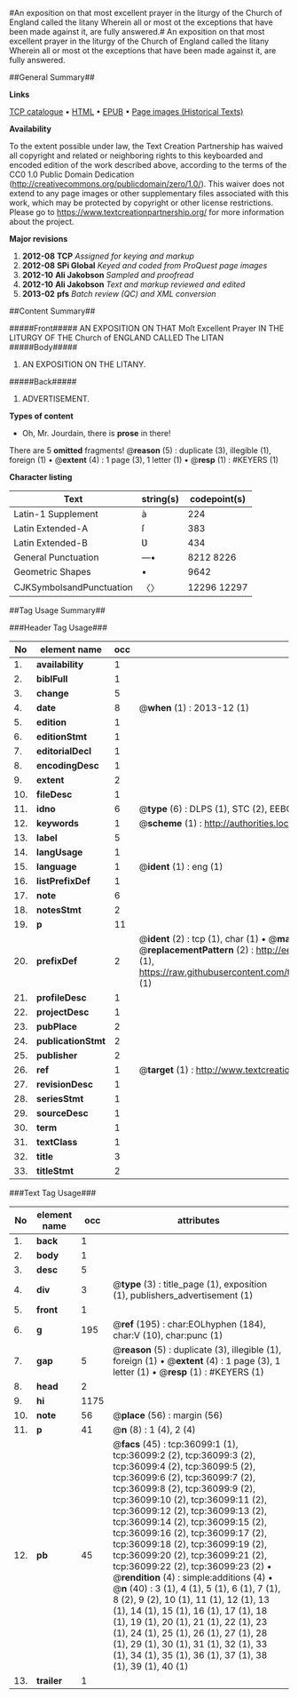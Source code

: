 #An exposition on that most excellent prayer in the liturgy of the Church of England called the litany Wherein all or most ot the exceptions that have been made against it, are fully answered.#
An exposition on that most excellent prayer in the liturgy of the Church of England called the litany Wherein all or most ot the exceptions that have been made against it, are fully answered.

##General Summary##

**Links**

[TCP catalogue](http://www.ota.ox.ac.uk/tcp/)  • 
[HTML](http://tei.it.ox.ac.uk/tcp/Texts-HTML/free/A39/A39077.html)  • 
[EPUB](http://tei.it.ox.ac.uk/tcp/Texts-EPUB/free/A39/A39077.epub) • 
[Page images (Historical Texts)](https://historicaltexts.jisc.ac.uk/eebo-99831634e)

**Availability**

To the extent possible under law, the Text Creation Partnership has waived all copyright and related or neighboring rights to this keyboarded and encoded edition of the work described above, according to the terms of the CC0 1.0 Public Domain Dedication (http://creativecommons.org/publicdomain/zero/1.0/). This waiver does not extend to any page images or other supplementary files associated with this work, which may be protected by copyright or other license restrictions. Please go to https://www.textcreationpartnership.org/ for more information about the project.

**Major revisions**

1. __2012-08__ __TCP__ *Assigned for keying and markup*
1. __2012-08__ __SPi Global__ *Keyed and coded from ProQuest page images*
1. __2012-10__ __Ali Jakobson__ *Sampled and proofread*
1. __2012-10__ __Ali Jakobson__ *Text and markup reviewed and edited*
1. __2013-02__ __pfs__ *Batch review (QC) and XML conversion*

##Content Summary##

#####Front#####
AN EXPOSITION ON THAT Moſt Excellent Prayer IN THE LITURGY OF THE Church of ENGLAND CALLED The LITAN
#####Body#####

1. AN EXPOSITION ON THE LITANY.

#####Back#####

1. ADVERTISEMENT.

**Types of content**

  * Oh, Mr. Jourdain, there is **prose** in there!

There are 5 **omitted** fragments! 
 @__reason__ (5) : duplicate (3), illegible (1), foreign (1)  •  @__extent__ (4) : 1 page (3), 1 letter (1)  •  @__resp__ (1) : #KEYERS (1)

**Character listing**


|Text|string(s)|codepoint(s)|
|---|---|---|
|Latin-1 Supplement|à|224|
|Latin Extended-A|ſ|383|
|Latin Extended-B|Ʋ|434|
|General Punctuation|—•|8212 8226|
|Geometric Shapes|▪|9642|
|CJKSymbolsandPunctuation|〈〉|12296 12297|

##Tag Usage Summary##

###Header Tag Usage###

|No|element name|occ|attributes|
|---|---|---|---|
|1.|__availability__|1||
|2.|__biblFull__|1||
|3.|__change__|5||
|4.|__date__|8| @__when__ (1) : 2013-12 (1)|
|5.|__edition__|1||
|6.|__editionStmt__|1||
|7.|__editorialDecl__|1||
|8.|__encodingDesc__|1||
|9.|__extent__|2||
|10.|__fileDesc__|1||
|11.|__idno__|6| @__type__ (6) : DLPS (1), STC (2), EEBO-CITATION (1), PROQUEST (1), VID (1)|
|12.|__keywords__|1| @__scheme__ (1) : http://authorities.loc.gov/ (1)|
|13.|__label__|5||
|14.|__langUsage__|1||
|15.|__language__|1| @__ident__ (1) : eng (1)|
|16.|__listPrefixDef__|1||
|17.|__note__|6||
|18.|__notesStmt__|2||
|19.|__p__|11||
|20.|__prefixDef__|2| @__ident__ (2) : tcp (1), char (1)  •  @__matchPattern__ (2) : ([0-9\-]+):([0-9IVX]+) (1), (.+) (1)  •  @__replacementPattern__ (2) : http://eebo.chadwyck.com/downloadtiff?vid=$1&page=$2 (1), https://raw.githubusercontent.com/textcreationpartnership/Texts/master/tcpchars.xml#$1 (1)|
|21.|__profileDesc__|1||
|22.|__projectDesc__|1||
|23.|__pubPlace__|2||
|24.|__publicationStmt__|2||
|25.|__publisher__|2||
|26.|__ref__|1| @__target__ (1) : http://www.textcreationpartnership.org/docs/. (1)|
|27.|__revisionDesc__|1||
|28.|__seriesStmt__|1||
|29.|__sourceDesc__|1||
|30.|__term__|1||
|31.|__textClass__|1||
|32.|__title__|3||
|33.|__titleStmt__|2||


###Text Tag Usage###

|No|element name|occ|attributes|
|---|---|---|---|
|1.|__back__|1||
|2.|__body__|1||
|3.|__desc__|5||
|4.|__div__|3| @__type__ (3) : title_page (1), exposition (1), publishers_advertisement (1)|
|5.|__front__|1||
|6.|__g__|195| @__ref__ (195) : char:EOLhyphen (184), char:V (10), char:punc (1)|
|7.|__gap__|5| @__reason__ (5) : duplicate (3), illegible (1), foreign (1)  •  @__extent__ (4) : 1 page (3), 1 letter (1)  •  @__resp__ (1) : #KEYERS (1)|
|8.|__head__|2||
|9.|__hi__|1175||
|10.|__note__|56| @__place__ (56) : margin (56)|
|11.|__p__|41| @__n__ (8) : 1 (4), 2 (4)|
|12.|__pb__|45| @__facs__ (45) : tcp:36099:1 (1), tcp:36099:2 (2), tcp:36099:3 (2), tcp:36099:4 (2), tcp:36099:5 (2), tcp:36099:6 (2), tcp:36099:7 (2), tcp:36099:8 (2), tcp:36099:9 (2), tcp:36099:10 (2), tcp:36099:11 (2), tcp:36099:12 (2), tcp:36099:13 (2), tcp:36099:14 (2), tcp:36099:15 (2), tcp:36099:16 (2), tcp:36099:17 (2), tcp:36099:18 (2), tcp:36099:19 (2), tcp:36099:20 (2), tcp:36099:21 (2), tcp:36099:22 (2), tcp:36099:23 (2)  •  @__rendition__ (4) : simple:additions (4)  •  @__n__ (40) : 3 (1), 4 (1), 5 (1), 6 (1), 7 (1), 8 (2), 9 (2), 10 (1), 11 (1), 12 (1), 13 (1), 14 (1), 15 (1), 16 (1), 17 (1), 18 (1), 19 (1), 20 (1), 21 (1), 22 (1), 23 (1), 24 (1), 25 (1), 26 (1), 27 (1), 28 (1), 29 (1), 30 (1), 31 (1), 32 (1), 33 (1), 34 (1), 35 (1), 36 (1), 37 (1), 38 (1), 39 (1), 40 (1)|
|13.|__trailer__|1||
